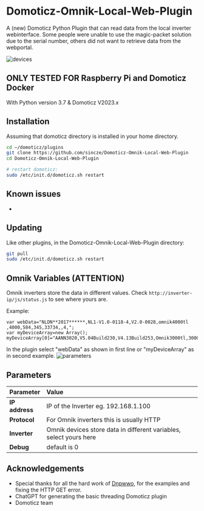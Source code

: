 # Domoticz-Omnik-Local-Web-Plugin
A (new) Domoticz Python Plugin that can read data from the local inverter webinterface.
Some people were unable to use the magic-packet solution due to the serial number, others did not want to retrieve data from the webportal.

![devices](https://github.com/sincze/Domoticz-Omnik-Local-Web-Plugin/blob/master/plugin_preview.png)

## ONLY TESTED FOR Raspberry Pi and Domoticz Docker

With Python version 3.7 & Domoticz V2023.x

## Installation

Assuming that domoticz directory is installed in your home directory.

```bash
cd ~/domoticz/plugins
git clone https://github.com/sincze/Domoticz-Omnik-Local-Web-Plugin
cd Domoticz-Omnik-Local-Web-Plugin

# restart domoticz:
sudo /etc/init.d/domoticz.sh restart
```
## Known issues

-

## Updating

Like other plugins, in the Domoticz-Omnik-Local-Web-Plugin directory:
```bash
git pull
sudo /etc/init.d/domoticz.sh restart
```
## Omnik Variables (ATTENTION)

Omnik inverters store the data in different values. Check ```http://inverter-ip/js/status.js``` to see where yours are.

Example:
```
var webData="NLDN**2017******,NL1-V1.0-0118-4,V2.0-0028,omnik4000tl ,4000,584,345,33734,,4,";
var myDeviceArray=new Array(); myDeviceArray[0]="AANN3020,V5.04Build230,V4.13Build253,Omnik3000tl,3000,1313,685,9429,,1,";
```
In the plugin select "webData" as shown in first line or "myDeviceArray" as in second example. 
![parameters](https://user-images.githubusercontent.com/5776333/63643206-d2466400-c6cb-11e9-90a1-718a0c570fc3.png)

## Parameters

| Parameter | Value |
| :--- | :--- |
| **IP address** | IP of the Inverter eg. 192.168.1.100 |
| **Protocol** |	For Omnik inverters this is usually HTTP |
| **Inverter** |	Omnik devices store data in different variables, select yours here |
| **Debug** | default is 0 |

## Acknowledgements

* Special thanks for all the hard work of [Dnpwwo](https://github.com/dnpwwo), for the examples and fixing the HTTP GET error.
* ChatGPT for generating the basic threading Domoticz plugin
* Domoticz team

